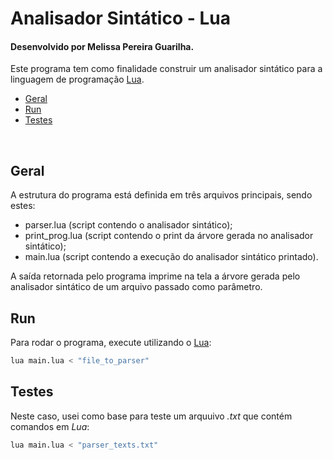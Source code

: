 # Analisador Sintático - Lua
#### Desenvolvido por Melissa Pereira Guarilha.

Este programa tem como finalidade construir um analisador sintático para a linguagem de programação [Lua](https://www.lua.org).

<!-- ## Table of Contents -->
* [Geral](#geral)
* [Run](#run)
* [Testes](#testes)
<br>

## Geral
A estrutura do programa está definida em três arquivos principais, sendo estes:
* parser.lua (script contendo o analisador sintático);
* print_prog.lua (script contendo o print da árvore gerada no analisador sintático);
* main.lua (script contendo a execução do analisador sintático printado).

A saída retornada pelo programa imprime na tela a árvore gerada pelo analisador sintático de um arquivo passado como parâmetro.


## Run
Para rodar o programa, execute utilizando o [Lua](https://www.lua.org):
```bash
lua main.lua < "file_to_parser"
```

## Testes
Neste caso, usei como base para teste um arquuivo *.txt* que contém comandos em *Lua*:
```bash
lua main.lua < "parser_texts.txt"
```